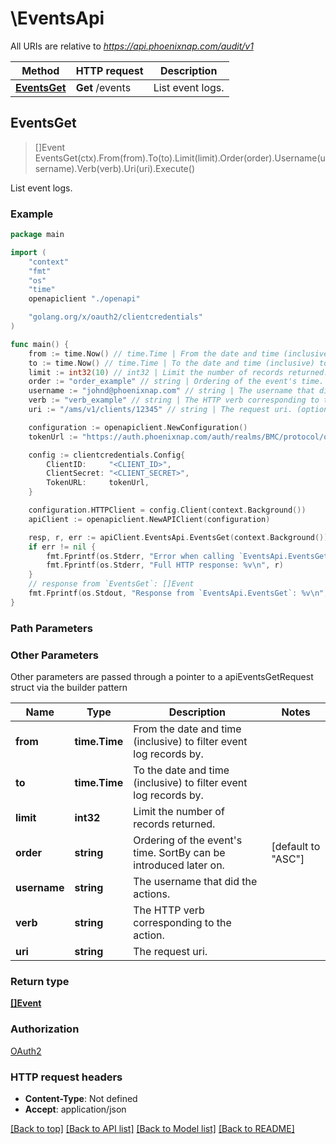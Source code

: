 # \EventsApi

All URIs are relative to *https://api.phoenixnap.com/audit/v1*

Method | HTTP request | Description
------------- | ------------- | -------------
[**EventsGet**](EventsApi.md#EventsGet) | **Get** /events | List event logs.



## EventsGet

> []Event EventsGet(ctx).From(from).To(to).Limit(limit).Order(order).Username(username).Verb(verb).Uri(uri).Execute()

List event logs.



### Example

```go
package main

import (
    "context"
    "fmt"
    "os"
    "time"
    openapiclient "./openapi"

    "golang.org/x/oauth2/clientcredentials"
)

func main() {
    from := time.Now() // time.Time | From the date and time (inclusive) to filter event log records by. (optional)
    to := time.Now() // time.Time | To the date and time (inclusive) to filter event log records by. (optional)
    limit := int32(10) // int32 | Limit the number of records returned. (optional)
    order := "order_example" // string | Ordering of the event's time. SortBy can be introduced later on. (optional) (default to "ASC")
    username := "johnd@phoenixnap.com" // string | The username that did the actions. (optional)
    verb := "verb_example" // string | The HTTP verb corresponding to the action. (optional)
    uri := "/ams/v1/clients/12345" // string | The request uri. (optional)

    configuration := openapiclient.NewConfiguration()
    tokenUrl := "https://auth.phoenixnap.com/auth/realms/BMC/protocol/openid-connect/token"

	config := clientcredentials.Config{
		ClientID:     "<CLIENT_ID>",
		ClientSecret: "<CLIENT_SECRET>",
		TokenURL:     tokenUrl,
	}

	configuration.HTTPClient = config.Client(context.Background())
    apiClient := openapiclient.NewAPIClient(configuration)

    resp, r, err := apiClient.EventsApi.EventsGet(context.Background()).From(from).To(to).Limit(limit).Order(order).Username(username).Verb(verb).Uri(uri).Execute()
    if err != nil {
        fmt.Fprintf(os.Stderr, "Error when calling `EventsApi.EventsGet``: %v\n", err)
        fmt.Fprintf(os.Stderr, "Full HTTP response: %v\n", r)
    }
    // response from `EventsGet`: []Event
    fmt.Fprintf(os.Stdout, "Response from `EventsApi.EventsGet`: %v\n", resp)
}
```

### Path Parameters



### Other Parameters

Other parameters are passed through a pointer to a apiEventsGetRequest struct via the builder pattern


Name | Type | Description  | Notes
------------- | ------------- | ------------- | -------------
 **from** | **time.Time** | From the date and time (inclusive) to filter event log records by. | 
 **to** | **time.Time** | To the date and time (inclusive) to filter event log records by. | 
 **limit** | **int32** | Limit the number of records returned. | 
 **order** | **string** | Ordering of the event&#39;s time. SortBy can be introduced later on. | [default to &quot;ASC&quot;]
 **username** | **string** | The username that did the actions. | 
 **verb** | **string** | The HTTP verb corresponding to the action. | 
 **uri** | **string** | The request uri. | 



### Return type

[**[]Event**](Event.md)

### Authorization

[OAuth2](../README.md#OAuth2)

### HTTP request headers

- **Content-Type**: Not defined
- **Accept**: application/json

[[Back to top]](#) [[Back to API list]](../README.md#documentation-for-api-endpoints)
[[Back to Model list]](../README.md#documentation-for-models)
[[Back to README]](../README.md)

